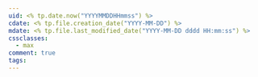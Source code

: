 ```yaml
---
uid: <% tp.date.now("YYYYMMDDHHmmss") %>
cdate: <% tp.file.creation_date("YYYY-MM-DD") %>
mdate: <% tp.file.last_modified_date("YYYY-MM-DD dddd HH:mm:ss") %>
cssclasses:
  - max
comment: true
tags:
---
```


